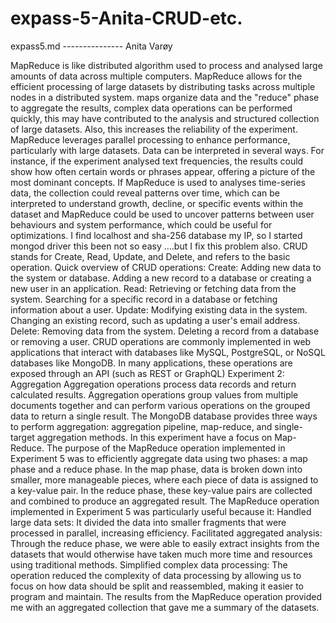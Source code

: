 # expass-5-Anita-CRUD-etc.
expass5.md  --------------- Anita Varøy

MapReduce is like distributed algorithm used to process and analysed large amounts of data across multiple computers. MapReduce allows for the efficient processing of large datasets by distributing tasks across multiple nodes in a distributed system. maps organize data and the "reduce" phase to aggregate the results, complex data operations can be performed quickly, this may have contributed to the analysis and structured collection of large datasets. Also, this increases the reliability of the experiment. 
MapReduce leverages parallel processing to enhance performance, particularly with large datasets. Data can be interpreted in several ways. For instance, if the experiment analysed text frequencies, the results could show how often certain words or phrases appear, offering a picture of the most dominant concepts.
 If MapReduce is used to analyses time-series data, the collection could reveal patterns over time, which can be interpreted to understand growth, decline, or specific events within the dataset and MapReduce could be used to uncover patterns between user behaviours and system performance, which could be useful for optimizations.
I find localhost and sha-256 database my IP, so I started mongod driver this been not so easy ….but I fix this problem also.
CRUD stands for Create, Read, Update, and Delete, and refers to the basic operation. Quick overview of CRUD operations: Create: Adding new data to the system or database. Adding a new record to a database or creating a new user in an application. Read: Retrieving or fetching data from the system. Searching for a specific record in a database or fetching information about a user. Update: Modifying existing data in the system. Changing an existing record, such as updating a user's email address. Delete: Removing data from the system. Deleting a record from a database or removing a user.
CRUD operations are commonly implemented in web applications that interact with databases like MySQL, PostgreSQL, or NoSQL databases like MongoDB. In many applications, these operations are exposed through an API (such as REST or GraphQL)
Experiment 2: Aggregation
Aggregation operations process data records and return calculated results. Aggregation operations group values from multiple documents together and can perform various operations on the grouped data to return a single result. The MongoDB database provides three ways to perform aggregation: aggregation pipeline, map-reduce, and single-target aggregation methods.
In this experiment have a focus on Map-Reduce. The purpose of the MapReduce operation implemented in Experiment 5 was to efficiently aggregate data using two phases: a map phase and a reduce phase. In the map phase, data is broken down into smaller, more manageable pieces, where each piece of data is assigned to a key-value pair. In the reduce phase, these key-value pairs are collected and combined to produce an aggregated result. The MapReduce operation implemented in Experiment 5 was particularly useful because it: Handled large data sets: It divided the data into smaller fragments that were processed in parallel, increasing efficiency. Facilitated aggregated analysis: Through the reduce phase, we were able to easily extract insights from the datasets that would otherwise have taken much more time and resources using traditional methods. Simplified complex data processing: The operation reduced the complexity of data processing by allowing us to focus on how data should be split and reassembled, making it easier to program and maintain.
The results from the MapReduce operation provided me with an aggregated collection that gave me a summary of the datasets. 
